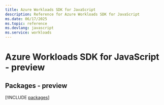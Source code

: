 ```yaml
---
title: Azure Workloads SDK for JavaScript
description: Reference for Azure Workloads SDK for JavaScript
ms.date: 06/17/2025
ms.topic: reference
ms.devlang: javascript
ms.service: workloads
---
```

# Azure Workloads SDK for JavaScript - preview
## Packages - preview
[!INCLUDE [packages](workloads-index.md)]